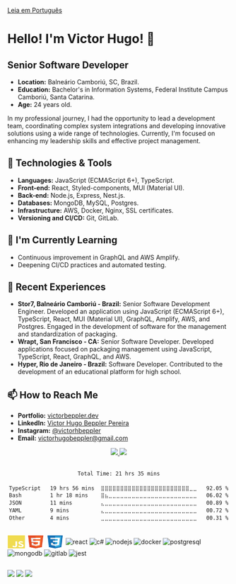 [Leia em Português](./README_PT.md)


# Hello! I'm Victor Hugo! 👋

## Senior Software Developer

- **Location:** Balneário Camboriú, SC, Brazil.
- **Education:** Bachelor's in Information Systems, Federal Institute Campus Camboriú, Santa Catarina.
- **Age:** 24 years old.

In my professional journey, I had the opportunity to lead a development team, coordinating complex system integrations and developing innovative solutions using a wide range of technologies. Currently, I'm focused on enhancing my leadership skills and effective project management.

## 🔧 Technologies & Tools

- **Languages:** JavaScript (ECMAScript 6+), TypeScript.
- **Front-end:** React, Styled-components, MUI (Material UI).
- **Back-end:** Node.js, Express, Nest.js.
- **Databases:** MongoDB, MySQL, Postgres.
- **Infrastructure:** AWS, Docker, Nginx, SSL certificates.
- **Versioning and CI/CD:** Git, GitLab.

## 🌱 I'm Currently Learning

- Continuous improvement in GraphQL and AWS Amplify.
- Deepening CI/CD practices and automated testing.

## 💼 Recent Experiences


- **Stor7, Balneário Camboriú - Brazil:** Senior Software Development Engineer. Developed an application using JavaScript (ECMAScript 6+), TypeScript, React, MUI (Material UI), GraphQL, Amplify, AWS, and Postgres. Engaged in the development of software for the management and standardization of packaging.
- **Wrapt, San Francisco - CA:** Senior Software Developer. Developed applications focused on packaging management using JavaScript, TypeScript, React, GraphQL, and AWS.
- **Hyper, Rio de Janeiro - Brazil:** Software Developer. Contributed to the development of an educational platform for high school.

## 📫 How to Reach Me

- **Portfolio:** [victorbeppler.dev](http://victorbeppler.dev)
- **LinkedIn:** [Victor Hugo Beppler Pereira](https://www.linkedin.com/in/victor-hugo-beppler-pereira-a012a7166/)
- **Instagram:** [@victorhbeppler](https://www.instagram.com/victorhbeppler)
- **Email:** [victorhugobeppler@gmail.com](mailto:victorhugobeppler@gmail.com)






<div align="center">
<a href="https://github.com/victorbeppler">
<img height="180em" src="https://github-readme-stats.vercel.app/api?username=victorbeppler&show_icons=false&theme=dark&include_all_commits=true&count_private=true"/>
<img height="180em" src="https://github-readme-stats.vercel.app/api/top-langs/?username=victorbeppler&layout=compact&langs_count=7&theme=dark"/>
    
##
    
    
<!--START_SECTION:waka-->

```txt
Total Time: 21 hrs 35 mins

TypeScript   19 hrs 56 mins  ⣿⣿⣿⣿⣿⣿⣿⣿⣿⣿⣿⣿⣿⣿⣿⣿⣿⣿⣿⣿⣿⣿⣿⣀⣀   92.05 %
Bash         1 hr 18 mins    ⣿⣦⣀⣀⣀⣀⣀⣀⣀⣀⣀⣀⣀⣀⣀⣀⣀⣀⣀⣀⣀⣀⣀⣀⣀   06.02 %
JSON         11 mins         ⣄⣀⣀⣀⣀⣀⣀⣀⣀⣀⣀⣀⣀⣀⣀⣀⣀⣀⣀⣀⣀⣀⣀⣀⣀   00.89 %
YAML         9 mins          ⣄⣀⣀⣀⣀⣀⣀⣀⣀⣀⣀⣀⣀⣀⣀⣀⣀⣀⣀⣀⣀⣀⣀⣀⣀   00.72 %
Other        4 mins          ⣀⣀⣀⣀⣀⣀⣀⣀⣀⣀⣀⣀⣀⣀⣀⣀⣀⣀⣀⣀⣀⣀⣀⣀⣀   00.31 %
```

<!--END_SECTION:waka-->

</div>
<div style="display: inline_block"><br>
<img align="center" alt="Js" height="30" width="40" src="https://raw.githubusercontent.com/devicons/devicon/master/icons/javascript/javascript-plain.svg">
<img align="center" alt="HTML" height="30" width="40" src="https://raw.githubusercontent.com/devicons/devicon/master/icons/html5/html5-original.svg">
<img align="center" alt="CSS" height="30" width="40" src="https://raw.githubusercontent.com/devicons/devicon/master/icons/css3/css3-original.svg">
<img align="center" alt="react" height="30" width="40" src="https://cdn.jsdelivr.net/gh/devicons/devicon/icons/react/react-original.svg">
<img align="center" alt="c#" height="30" width="40" src="https://cdn.jsdelivr.net/gh/devicons/devicon/icons/csharp/csharp-original.svg" />
<img align="center" alt="nodejs" height="30" width="40" src="https://cdn.jsdelivr.net/gh/devicons/devicon/icons/nodejs/nodejs-original.svg">
<img align="center" alt="docker" height="30" width="40" src="https://cdn.jsdelivr.net/gh/devicons/devicon/icons/docker/docker-original.svg">
<img align="center" alt="postgresql" height="30" width="40" src="https://cdn.jsdelivr.net/gh/devicons/devicon/icons/postgresql/postgresql-original.svg">
<img align="center" alt="mongodb" height="30" width="40" src="https://cdn.jsdelivr.net/gh/devicons/devicon/icons/mongodb/mongodb-original.svg">
<img align="center" alt="gitlab" height="30" width="40" src="https://cdn.jsdelivr.net/gh/devicons/devicon/icons/gitlab/gitlab-original.svg">
<img align="center" alt="jest" height="30" width="40" src="https://cdn.jsdelivr.net/gh/devicons/devicon/icons/jest/jest-plain.svg">
</div>

##

<div> 
    <a href="https://www.instagram.com/victorhbeppler" target="_blank"><img src="https://img.shields.io/badge/-Instagram-%23E4405F?style=for-the-badge&logo=instagram&logoColor=white" target="_blank"></a>
    <a href = "mailto:victorhugobeppler@gmail.com"><img src="https://img.shields.io/badge/-Gmail-%23333?style=for-the-badge&logo=gmail&logoColor=white" target="_blank"></a>
    <a href="https://www.linkedin.com/in/victor-hugo-beppler-pereira-a012a7166/" target="_blank"><img src="https://img.shields.io/badge/-LinkedIn-%230077B5?style=for-the-badge&logo=linkedin&logoColor=white" target="_blank"></a>    
</div>

